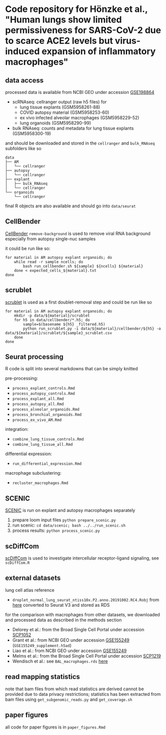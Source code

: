 # Code repository for Hönzke et al., "Human lungs show limited permissiveness for SARS-CoV-2 due to scarce ACE2 levels but virus-induced expansion of inflammatory macrophages"

## data access

processed data is available from NCBI GEO under accession [GSE198864](https://www.ncbi.nlm.nih.gov/geo/query/acc.cgi?acc=GSE198864)  

- scRNAseq: cellranger output (raw h5 files) for
  - lung tissue explants (GSM5958261-88)
  - COVID autopsy material (GSM5958253-60)
  - ex vivo infected alveolar macrophages (GSM5958229-52)
  - lung organoids (GSM5958290-99)
- bulk RNAseq: counts and metadata for lung tissue explants (GSM5958300-19)

and should be downloaded and stored in the `cellranger` and `bulk_RNAseq` subfolders like so

```
data
├── AM
│   └── cellranger
├── autopsy
│   └── cellranger
├── explant
│   ├── bulk_RNAseq
│   └── cellranger
└── organoids
    └── cellranger
```

final R objects are also available and should go into `data/seurat`

## CellBender

[CellBender](https://github.com/broadinstitute/CellBender) `remove-background` is used to remove viral RNA background especially from autopsy single-nuc samples

it could be run like so:

```
for material in AM autopsy explant organoids; do
    while read -r sample ncells; do
        bash run_cellbender.sh ${sample} ${ncells} ${material}
    done < expected_cells_${material}.txt
done
```

## scrublet

[scrublet](https://github.com/swolock/scrublet) is used as a first doublet-removal step and could be run like so

```
for material in AM autopsy explant organoids; do
    mkdir -p data/${material}/scrublet
    for h5 in data/cellbender/*.h5; do
        sample=$(basename ${h5} _filtered.h5)
        python run_scrublet.py -i data/${material}/cellbender/${h5} -o data/${material}/scrublet/${sample}_scrublet.csv
    done
done
```

## Seurat processing

R code is split into several markdowns that can be simply knitted

pre-processing:

- `process_explant_controls.Rmd`
- `process_autopsy_controls.Rmd`
- `process_explant_all.Rmd`
- `process_autopsy_all.Rmd`
- `process_alveolar_organoids.Rmd`
- `process_bronchial_organoids.Rmd`
- `process_ex_vivo_AM.Rmd`

integration:

- `combine_lung_tissue_controls.Rmd`
- `combine_lung_tissue_all.Rmd`

differential expression:

- `run_differential_expression.Rmd`

macrophage subclustering:

- `recluster_macrophages.Rmd`

## SCENIC

[SCENIC](https://github.com/aertslab/SCENIC) is run on explant and autopsy macrophages separately

1. prepare loom input files `python prepare_scenic.py`
2. run scenic: `cd data/scenic; bash ../../run_scenic.sh`
3. process results: `python process_scenic.py`

## scDiffCom

[scDiffCom](https://github.com/CyrilLagger/scDiffCom) is used to investigate intercellular receptor-ligand signaling, see `scDiffCom.R`

## external datasets

lung cell atlas reference

- `droplet_normal_lung_seurat_ntiss10x.P2.anno.20191002.RC4.Robj` from [here](https://www.synapse.org/#!Synapse:syn21560412) converted to Seurat V3 and stored as RDS

for the comparison with macrophages from other datasets, we downloaded and processed data as described in the methods section

- Delorey et al.: from the Broad Single Cell Portal under accession [SCP1052](https://singlecell.broadinstitute.org/single_cell/study/SCP1052)
- Grant et al.: from NCBI GEO under accession [GSE155249](http://www.ncbi.nlm.nih.gov/geo/query.acc.cgi?acc=GSE155249) (`GSE155249_supplement.h5ad`)
- Liao et al.: from NCBI GEO under accession [GSE155249](http://www.ncbi.nlm.nih.gov/geo/query/acc.cgi?acc=GSE145926)
- Melms et al.: from the Broad Single Cell Portal under accession [SCP1219](https://singlecell.broadinstitute.org/single_cell/study/SCP1219)
- Wendisch et al.: see `BAL_macrophages.rds` [here](https://nubes.helmholtz-berlin.de/s/XrM8igTzFTFSoio)

## read mapping statistics

note that bam files from which read statistics are derived cannot be provided due to data privacy restrictions; statistics has been extracted from bam files using `get_subgenomic_reads.py` and `get_coverage.sh`

## paper figures

all code for paper figures is in `paper_figures.Rmd`
